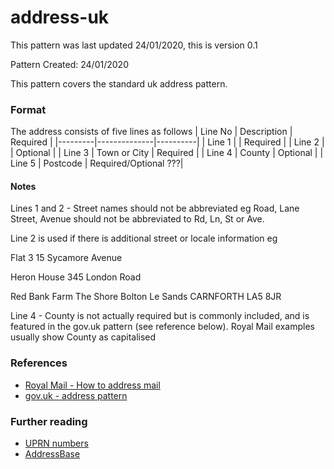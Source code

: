 # address-uk

This pattern was last updated 24/01/2020, this is version 0.1

Pattern Created: 24/01/2020

This pattern covers the standard uk address pattern.  

### Format

The address consists of five lines as follows
| Line No | Description  | Required |
|---------|--------------|----------|
| Line 1  |              | Required |
| Line 2  |              | Optional |
| Line 3  | Town or City | Required |
| Line 4  | County       | Optional |
| Line 5  | Postcode     | Required/Optional ???|

#### Notes
Lines 1 and 2 - Street names should not be abbreviated eg Road, Lane Street, Avenue should not be abbreviated to Rd, Ln, St or Ave.

Line 2 is used if there is additional street or locale information eg

Flat 3
15 Sycamore Avenue

Heron House
345 London Road

Red Bank Farm
The Shore
Bolton Le Sands
CARNFORTH
LA5 8JR


Line 4 - County is not actually required but is commonly included, and is featured in the gov.uk pattern (see reference below).  Royal Mail examples usually show County as capitalised

### References
-   [Royal Mail - How to address mail](https://www.postoffice.co.uk/mail/how-to-address-mail)
-   [gov.uk - address pattern](https://design-system.service.gov.uk/patterns/addresses/)

### Further reading
-   [UPRN numbers](https://www.ordnancesurvey.co.uk/business-government/tools-support/uprn)
-   [AddressBase](https://www.ordnancesurvey.co.uk/business-government/products/addressbase)
